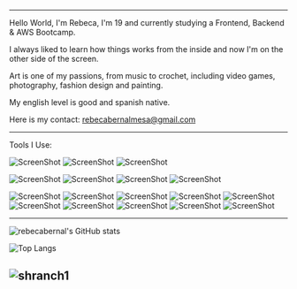 
---

Hello World, I'm Rebeca, I'm 19 and currently studying a Frontend, Backend & AWS Bootcamp.

I always liked to learn how things works from the inside and now I'm on the other side of the screen.

Art is one of my passions, from music to crochet, including video games, photography, fashion design and painting.

My english level is good and spanish native.

Here is my contact: rebecabernalmesa@gmail.com

---
Tools I Use:

![ScreenShot](https://img.shields.io/badge/HTML5-E34F26.svg?style=for-the-badge&logo=HTML5&logoColor=white)
![ScreenShot](https://img.shields.io/badge/CSS3-1572B6.svg?style=for-the-badge&logo=CSS3&logoColor=white)
![ScreenShot](https://img.shields.io/badge/JavaScript-F7DF1E.svg?style=for-the-badge&logo=JavaScript&logoColor=black)

![ScreenShot](https://img.shields.io/badge/PHP-777BB4.svg?style=for-the-badge&logo=PHP&logoColor=white)
![ScreenShot](https://img.shields.io/badge/Python-3776AB.svg?style=for-the-badge&logo=Python&logoColor=white)
![ScreenShot](https://img.shields.io/badge/phpMyAdmin-6C78AF.svg?style=for-the-badge&logo=phpMyAdmin&logoColor=white)
![ScreenShot](https://img.shields.io/badge/JSON-000000.svg?style=for-the-badge&logo=JSON&logoColor=white)

![ScreenShot](https://img.shields.io/badge/Laravel-FF2D20.svg?style=for-the-badge&logo=Laravel&logoColor=white)
![ScreenShot](https://img.shields.io/badge/Reddit-FF4500.svg?style=for-the-badge&logo=Reddit&logoColor=white)
![ScreenShot](https://img.shields.io/badge/XAMPP-FB7A24.svg?style=for-the-badge&logo=XAMPP&logoColor=white)
![ScreenShot](https://img.shields.io/badge/MySQL-4479A1.svg?style=for-the-badge&logo=MySQL&logoColor=white)
![ScreenShot](https://img.shields.io/badge/Git-F05032.svg?style=for-the-badge&logo=Git&logoColor=white)
![ScreenShot](https://img.shields.io/badge/Toyota-EB0A1E.svg?style=for-the-badge&logo=Toyota&logoColor=white)
![ScreenShot](https://img.shields.io/badge/GitHub-181717.svg?style=for-the-badge&logo=GitHub&logoColor=white)
![ScreenShot](https://img.shields.io/badge/Postman-FF6C37.svg?style=for-the-badge&logo=Postman&logoColor=white)
![ScreenShot](https://img.shields.io/badge/Cloudinary-3448C5.svg?style=for-the-badge&logo=Cloudinary&logoColor=white)
![ScreenShot](https://img.shields.io/badge/Slack-4A154B.svg?style=for-the-badge&logo=Slack&logoColor=white)

---

![rebecabernal's GitHub stats](https://github-readme-stats.vercel.app/api?username=rebecabernal&show_icons=true&theme=jolly)

![Top Langs](https://github-readme-stats.vercel.app/api/top-langs/?username=rebecabernal&theme=jolly)

![shranch1](https://github.com/user-attachments/assets/0eb09446-b516-4bd1-9321-f9f308ebe3c4)
---
